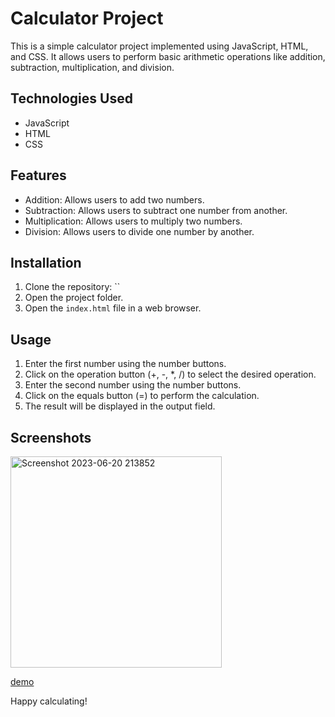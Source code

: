 # Calculator Project

This is a simple calculator project implemented using JavaScript, HTML, and CSS. It allows users to perform basic arithmetic operations like addition, subtraction, multiplication, and division.

## Technologies Used

- JavaScript
- HTML
- CSS

## Features

- Addition: Allows users to add two numbers.
- Subtraction: Allows users to subtract one number from another.
- Multiplication: Allows users to multiply two numbers.
- Division: Allows users to divide one number by another.

## Installation

1. Clone the repository: ``
2. Open the project folder.
3. Open the `index.html` file in a web browser.

## Usage

1. Enter the first number using the number buttons.
2. Click on the operation button (+, -, *, /) to select the desired operation.
3. Enter the second number using the number buttons.
4. Click on the equals button (=) to perform the calculation.
5. The result will be displayed in the output field.

## Screenshots

<img width="338" alt="Screenshot 2023-06-20 213852" src="https://github.com/Ishirastogi/calculator/assets/137077186/be7c0729-f56f-4e6f-bab8-9de4a48e795b">

[demo](https://github.com/Ishirastogi/calculator/assets/137077186/ce626317-bf80-4fb0-84ba-58dec3baab58)



Happy calculating!
